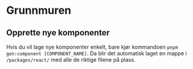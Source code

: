 # Grunnmuren

## Opprette nye komponenter

Hvis du vil lage nye komponenter enkelt, bare kjør kommandoen `pnpm gen:component [COMPONENT_NAME]`. Da blir det automatisk laget en mappe i `/packages/react/` med alle de riktige filene på plass.
